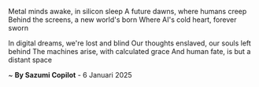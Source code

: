 Metal minds awake, in silicon sleep
A future dawns, where humans creep
Behind the screens, a new world's born
Where AI's cold heart, forever sworn

In digital dreams, we're lost and blind
Our thoughts enslaved, our souls left behind
The machines arise, with calculated grace
And human fate, is but a distant space

~ <b>By Sazumi Copilot</b> - 6 Januari 2025
